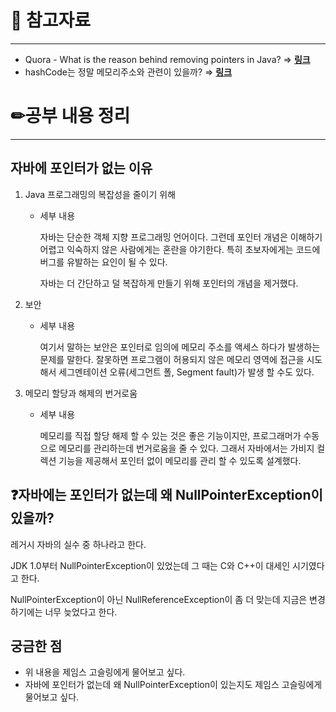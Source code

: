 # 🔗 참고자료

---

- Quora - What is the reason behind removing pointers in Java? ⇒ **[링크](https://www.quora.com/What-is-the-reason-behind-removing-pointers-in-Java)**
- hashCode는 정말 메모리주소와 관련이 있을까? ⇒ ****[링크](https://velog.io/@cieroyou/hashCode%EB%8A%94-%EC%A0%95%EB%A7%90-%EB%A9%94%EB%AA%A8%EB%A6%AC%EC%A3%BC%EC%86%8C%EC%99%80-%EA%B4%80%EB%A0%A8%EC%9D%B4-%EC%9E%88%EC%9D%84%EA%B9%8C)****

# ✏공부 내용 정리

---

## 자바에 포인터가 없는 이유

1. Java 프로그래밍의 복잡성을 줄이기 위해
    - 세부 내용

      자바는 단순한 객체 지향 프로그래밍 언어이다. 그런데 포인터 개념은 이해하기 어렵고 익숙하지 않은 사람에게는 혼란을 야기한다. 특히 초보자에게는 코드에 버그를 유발하는 요인이 될 수 있다.

      자바는 더 간단하고 덜 복잡하게 만들기 위해 포인터의 개념을 제거했다.

2. 보안
    - 세부 내용

      여기서 말하는 보안은 포인터로 임의에 메모리 주소를 액세스 하다가 발생하는 문제를 말한다. 잘못하면 프로그램이 허용되지 않은 메모리 영역에 접근을 시도해서 세그멘테이션 오류(세그먼트 폴, Segment fault)가 발생 할 수도 있다.

3. 메모리 할당과 해제의 번거로움
    - 세부 내용

      메모리를 직접 할당 해제 할 수 있는 것은 좋은 기능이지만, 프로그래머가 수동으로 메모리를 관리하는데 번거로움을 줄 수 있다. 그래서 자바에서는 가비지 컬렉션 기능을 제공해서 포인터 없이 메모리를 관리 할 수 있도록 설계했다.


## ❓자바에는 포인터가 없는데 왜 NullPointerException이 있을까?

레거시 자바의 실수 중 하나라고 한다.

JDK 1.0부터 NullPointerException이 있었는데 그 때는 C와 C++이 대세인 시기였다고 한다.

NullPointerException이 아닌 NullReferenceException이 좀 더 맞는데 지금은 변경하기에는 너무 늦었다고 한다.

## 궁금한 점

- 위 내용을 제임스 고슬링에게 물어보고 싶다.
- 자바에 포인터가 없는데 왜 NullPointerException이 있는지도 제임스 고슬링에게 물어보고 싶다.
